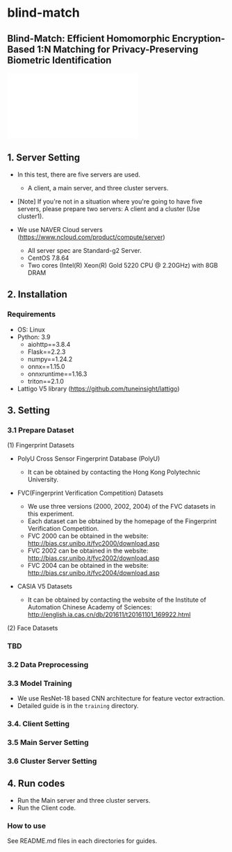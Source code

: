 # blind-match
## Blind-Match: Efficient Homomorphic Encryption-Based 1:N Matching for Privacy-Preserving Biometric Identification
![Overview of Blind-Match](images/Blind-Match.pdf)

## 1. Server Setting
- In this test, there are five servers are used.
  - A client, a main server, and three cluster servers.
  
- [Note] If you're not in a situation where you're going to have five servers, please prepare two servers: A client and a cluster (Use cluster1).

- We use NAVER Cloud servers (https://www.ncloud.com/product/compute/server)
  - All server spec are Standard-g2 Server.
  - CentOS 7.8.64
  - Two cores (Intel(R) Xeon(R) Gold 5220 CPU @ 2.20GHz) with 8GB DRAM

## 2. Installation
### Requirements
- OS: Linux
- Python: 3.9
  - aiohttp==3.8.4
  - Flask==2.2.3
  - numpy==1.24.2
  - onnx==1.15.0
  - onnxruntime==1.16.3
  - triton==2.1.0
- Lattigo V5 library (https://github.com/tuneinsight/lattigo)

## 3. Setting
### 3.1 Prepare Dataset
(1) Fingerprint Datasets
- PolyU Cross Sensor Fingerprint Database (PolyU)
  - It can be obtained by contacting the Hong Kong Polytechnic University.

- FVC(Fingerprint Verification Competition) Datasets
  - We use three versions (2000, 2002, 2004) of the FVC datasets in this experiment.
  - Each dataset can be obtained by the homepage of the Fingerprint Verification Competition.
  - FVC 2000 can be obtained in the website: http://bias.csr.unibo.it/fvc2000/download.asp
  - FVC 2002 can be obtained in the website: http://bias.csr.unibo.it/fvc2002/download.asp
  - FVC 2004 can be obtained in the website: http://bias.csr.unibo.it/fvc2004/download.asp

- CASIA V5 Datasets
  - It can be obtained by contacting the website of the Institute of Automation Chinese Academy of Sciences: http://english.ia.cas.cn/db/201611/t20161101_169922.html


(2) Face Datasets
### TBD

###  3.2 Data Preprocessing

### 3.3 Model Training
- We use ResNet-18 based CNN architecture for feature vector extraction.
- Detailed guide is in the ```training``` directory.

### 3.4. Client Setting

### 3.5 Main Server Setting

### 3.6 Cluster Server Setting

## 4. Run codes
- Run the Main server and three cluster servers.
- Run the Client code.
### How to use
See README.md files in each directories for guides.
